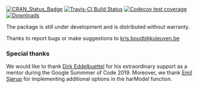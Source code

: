 [![CRAN_Status_Badge](http://www.r-pkg.org/badges/version/highfrequency)](https://cran.r-project.org/package=highfrequency) 
[![Travis-CI Build Status](https://travis-ci.org/onnokleen/highfrequency.svg?branch=master)](https://travis-ci.org/onnokleen/highfrequency)
[![Codecov test coverage](https://codecov.io/gh/onnokleen/highfrequency/branch/master/graph/badge.svg)](https://codecov.io/gh/onnokleen/highfrequency?branch=master)
[![Downloads](https://cranlogs.r-pkg.org/badges/highfrequency)](https://cranlogs.r-pkg.org/badges/highfrequency)

The package is still under development and is distributed without warranty.

Thanks to report bugs or make suggestions to <kris.boudt@kuleuven.be>


### Special thanks

We would like to thank [Dirk Eddelbuettel](https://github.com/eddelbuettel) for his extraordinary support as a mentor during the Google Summmer of Code 2019. Moreover, we thank [Emil Sjørup](https://github.com/emilsjoerup) for implementing additional options in the harModel function.